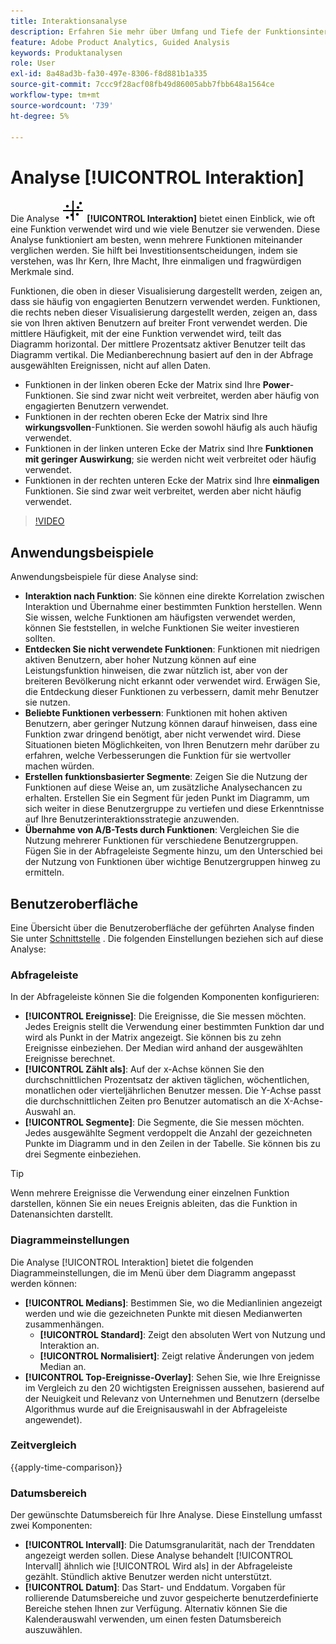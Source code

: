 ```yaml
---
title: Interaktionsanalyse
description: Erfahren Sie mehr über Umfang und Tiefe der Funktionsinteraktion.
feature: Adobe Product Analytics, Guided Analysis
keywords: Produktanalysen
role: User
exl-id: 8a48ad3b-fa30-497e-8306-f8d881b1a335
source-git-commit: 7ccc9f28acf08fb49d86005abb7fbb648a1564ce
workflow-type: tm+mt
source-wordcount: '739'
ht-degree: 5%

---
```


# Analyse [!UICONTROL Interaktion]

Die Analyse ![Interaktionsdiagramm](/help/assets/icons/EngagementGraph.svg) **[!UICONTROL Interaktion]** bietet einen Einblick, wie oft eine Funktion verwendet wird und wie viele Benutzer sie verwenden. Diese Analyse funktioniert am besten, wenn mehrere Funktionen miteinander verglichen werden. Sie hilft bei Investitionsentscheidungen, indem sie verstehen, was Ihr Kern, Ihre Macht, Ihre einmaligen und fragwürdigen Merkmale sind.

Funktionen, die oben in dieser Visualisierung dargestellt werden, zeigen an, dass sie häufig von engagierten Benutzern verwendet werden. Funktionen, die rechts neben dieser Visualisierung dargestellt werden, zeigen an, dass sie von Ihren aktiven Benutzern auf breiter Front verwendet werden. Die mittlere Häufigkeit, mit der eine Funktion verwendet wird, teilt das Diagramm horizontal. Der mittlere Prozentsatz aktiver Benutzer teilt das Diagramm vertikal. Die Medianberechnung basiert auf den in der Abfrage ausgewählten Ereignissen, nicht auf allen Daten.

* Funktionen in der linken oberen Ecke der Matrix sind Ihre **Power**-Funktionen. Sie sind zwar nicht weit verbreitet, werden aber häufig von engagierten Benutzern verwendet.
* Funktionen in der rechten oberen Ecke der Matrix sind Ihre **wirkungsvollen**-Funktionen. Sie werden sowohl häufig als auch häufig verwendet.
* Funktionen in der linken unteren Ecke der Matrix sind Ihre **Funktionen mit geringer Auswirkung**; sie werden nicht weit verbreitet oder häufig verwendet.
* Funktionen in der rechten unteren Ecke der Matrix sind Ihre **einmaligen** Funktionen. Sie sind zwar weit verbreitet, werden aber nicht häufig verwendet.

>[!VIDEO](https://video.tv.adobe.com/v/3429489/&learn=on)


## Anwendungsbeispiele

Anwendungsbeispiele für diese Analyse sind:

* **Interaktion nach Funktion**: Sie können eine direkte Korrelation zwischen Interaktion und Übernahme einer bestimmten Funktion herstellen. Wenn Sie wissen, welche Funktionen am häufigsten verwendet werden, können Sie feststellen, in welche Funktionen Sie weiter investieren sollten.
* **Entdecken Sie nicht verwendete Funktionen**: Funktionen mit niedrigen aktiven Benutzern, aber hoher Nutzung können auf eine Leistungsfunktion hinweisen, die zwar nützlich ist, aber von der breiteren Bevölkerung nicht erkannt oder verwendet wird. Erwägen Sie, die Entdeckung dieser Funktionen zu verbessern, damit mehr Benutzer sie nutzen.
* **Beliebte Funktionen verbessern**: Funktionen mit hohen aktiven Benutzern, aber geringer Nutzung können darauf hinweisen, dass eine Funktion zwar dringend benötigt, aber nicht verwendet wird. Diese Situationen bieten Möglichkeiten, von Ihren Benutzern mehr darüber zu erfahren, welche Verbesserungen die Funktion für sie wertvoller machen würden.
* **Erstellen funktionsbasierter Segmente**: Zeigen Sie die Nutzung der Funktionen auf diese Weise an, um zusätzliche Analysechancen zu erhalten. Erstellen Sie ein Segment für jeden Punkt im Diagramm, um sich weiter in diese Benutzergruppe zu vertiefen und diese Erkenntnisse auf Ihre Benutzerinteraktionsstrategie anzuwenden.
* **Übernahme von A/B-Tests durch Funktionen**: Vergleichen Sie die Nutzung mehrerer Funktionen für verschiedene Benutzergruppen. Fügen Sie in der Abfrageleiste Segmente hinzu, um den Unterschied bei der Nutzung von Funktionen über wichtige Benutzergruppen hinweg zu ermitteln.

## Benutzeroberfläche

Eine Übersicht über die Benutzeroberfläche der geführten Analyse finden Sie unter [Schnittstelle](../overview.md#interface) . Die folgenden Einstellungen beziehen sich auf diese Analyse:

### Abfrageleiste

In der Abfrageleiste können Sie die folgenden Komponenten konfigurieren:

* **[!UICONTROL Ereignisse]**: Die Ereignisse, die Sie messen möchten. Jedes Ereignis stellt die Verwendung einer bestimmten Funktion dar und wird als Punkt in der Matrix angezeigt. Sie können bis zu zehn Ereignisse einbeziehen. Der Median wird anhand der ausgewählten Ereignisse berechnet.
* **[!UICONTROL Zählt als]**: Auf der x-Achse können Sie den durchschnittlichen Prozentsatz der aktiven täglichen, wöchentlichen, monatlichen oder vierteljährlichen Benutzer messen. Die Y-Achse passt die durchschnittlichen Zeiten pro Benutzer automatisch an die X-Achse-Auswahl an.
* **[!UICONTROL Segmente]**: Die Segmente, die Sie messen möchten. Jedes ausgewählte Segment verdoppelt die Anzahl der gezeichneten Punkte im Diagramm und in den Zeilen in der Tabelle. Sie können bis zu drei Segmente einbeziehen.

>[!TIP]
>
>Wenn mehrere Ereignisse die Verwendung einer einzelnen Funktion darstellen, können Sie ein neues Ereignis ableiten, das die Funktion in Datenansichten darstellt.

### Diagrammeinstellungen

Die Analyse [!UICONTROL Interaktion] bietet die folgenden Diagrammeinstellungen, die im Menü über dem Diagramm angepasst werden können:

* **[!UICONTROL Medians]**: Bestimmen Sie, wo die Medianlinien angezeigt werden und wie die gezeichneten Punkte mit diesen Medianwerten zusammenhängen.
   * **[!UICONTROL Standard]**: Zeigt den absoluten Wert von Nutzung und Interaktion an.
   * **[!UICONTROL Normalisiert]**: Zeigt relative Änderungen von jedem Median an.
* **[!UICONTROL Top-Ereignisse-Overlay]**: Sehen Sie, wie Ihre Ereignisse im Vergleich zu den 20 wichtigsten Ereignissen aussehen, basierend auf der Neuigkeit und Relevanz von Unternehmen und Benutzern (derselbe Algorithmus wurde auf die Ereignisauswahl in der Abfrageleiste angewendet).

### Zeitvergleich

{{apply-time-comparison}}

### Datumsbereich

Der gewünschte Datumsbereich für Ihre Analyse. Diese Einstellung umfasst zwei Komponenten:

* **[!UICONTROL Intervall]**: Die Datumsgranularität, nach der Trenddaten angezeigt werden sollen. Diese Analyse behandelt [!UICONTROL Intervall] ähnlich wie [!UICONTROL Wird als] in der Abfrageleiste gezählt. Stündlich aktive Benutzer werden nicht unterstützt.
* **[!UICONTROL Datum]**: Das Start- und Enddatum. Vorgaben für rollierende Datumsbereiche und zuvor gespeicherte benutzerdefinierte Bereiche stehen Ihnen zur Verfügung. Alternativ können Sie die Kalenderauswahl verwenden, um einen festen Datumsbereich auszuwählen.

<!--
## Example

See below for an example of the analysis.

![Enagement compare](../assets/engagement-compare.png)
-->
